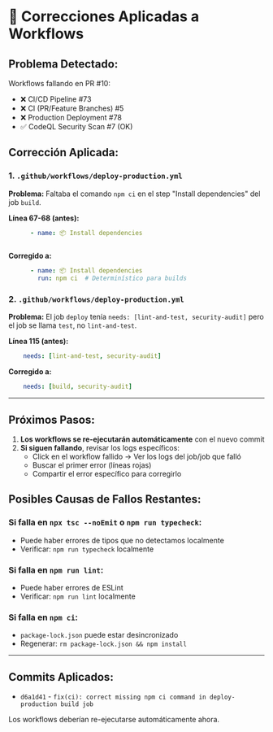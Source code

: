 # 🔧 Correcciones Aplicadas a Workflows

## Problema Detectado:

Workflows fallando en PR #10:
- ❌ CI/CD Pipeline #73
- ❌ CI (PR/Feature Branches) #5  
- ❌ Production Deployment #78
- ✅ CodeQL Security Scan #7 (OK)

## Corrección Aplicada:

### 1. `.github/workflows/deploy-production.yml`
**Problema:** Faltaba el comando `npm ci` en el step "Install dependencies" del job `build`.

**Línea 67-68 (antes):**
```yaml
      - name: 📦 Install dependencies
        
```

**Corregido a:**
```yaml
      - name: 📦 Install dependencies
        run: npm ci  # Determinístico para builds
```

### 2. `.github/workflows/deploy-production.yml`
**Problema:** El job `deploy` tenía `needs: [lint-and-test, security-audit]` pero el job se llama `test`, no `lint-and-test`.

**Línea 115 (antes):**
```yaml
    needs: [lint-and-test, security-audit]
```

**Corregido a:**
```yaml
    needs: [build, security-audit]
```

---

## Próximos Pasos:

1. **Los workflows se re-ejecutarán automáticamente** con el nuevo commit
2. **Si siguen fallando**, revisar los logs específicos:
   - Click en el workflow fallido → Ver los logs del job/job que falló
   - Buscar el primer error (líneas rojas)
   - Compartir el error específico para corregirlo

## Posibles Causas de Fallos Restantes:

### Si falla en `npx tsc --noEmit` o `npm run typecheck`:
- Puede haber errores de tipos que no detectamos localmente
- Verificar: `npm run typecheck` localmente

### Si falla en `npm run lint`:
- Puede haber errores de ESLint
- Verificar: `npm run lint` localmente

### Si falla en `npm ci`:
- `package-lock.json` puede estar desincronizado
- Regenerar: `rm package-lock.json && npm install`

---

## Commits Aplicados:

- `d6a1d41` - `fix(ci): correct missing npm ci command in deploy-production build job`

Los workflows deberían re-ejecutarse automáticamente ahora.

